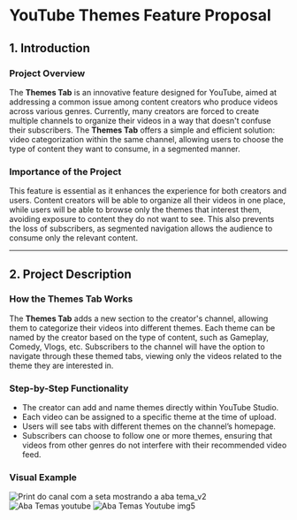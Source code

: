 # YouTube Themes Feature Proposal

## 1. Introduction

### Project Overview
The **Themes Tab** is an innovative feature designed for YouTube, aimed at addressing a common issue among content creators who produce videos across various genres. Currently, many creators are forced to create multiple channels to organize their videos in a way that doesn't confuse their subscribers. The **Themes Tab** offers a simple and efficient solution: video categorization within the same channel, allowing users to choose the type of content they want to consume, in a segmented manner.

### Importance of the Project
This feature is essential as it enhances the experience for both creators and users. Content creators will be able to organize all their videos in one place, while users will be able to browse only the themes that interest them, avoiding exposure to content they do not want to see. This also prevents the loss of subscribers, as segmented navigation allows the audience to consume only the relevant content.

---

## 2. Project Description

### How the Themes Tab Works
The **Themes Tab** adds a new section to the creator's channel, allowing them to categorize their videos into different themes. Each theme can be named by the creator based on the type of content, such as Gameplay, Comedy, Vlogs, etc. Subscribers to the channel will have the option to navigate through these themed tabs, viewing only the videos related to the theme they are interested in.

### Step-by-Step Functionality
- The creator can add and name themes directly within YouTube Studio.
- Each video can be assigned to a specific theme at the time of upload.
- Users will see tabs with different themes on the channel’s homepage.
- Subscribers can choose to follow one or more themes, ensuring that videos from other genres do not interfere with their recommended video feed.

### Visual Example

![Print do canal com a seta mostrando a aba tema_v2](https://github.com/user-attachments/assets/2b07f731-b83b-414f-a08c-e4ef4d54418d)
![Aba Temas youtube](https://github.com/user-attachments/assets/8409456c-c1a6-46ff-aa29-b4d773b8c594)
![Aba Temas Youtube img5](https://github.com/user-attachments/assets/74afdd1a-2493-4b88-8f4e-f9f87f7f58d5)

